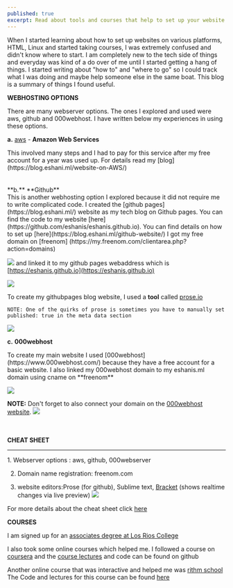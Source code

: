 ```yaml
---
published: true
excerpt: Read about tools and courses that help to set up your website
---
```

When I started learning about how to set up websites on various platforms, HTML, Linux and started taking courses, I was extremely confused and didn't know where to start. I am completely new to the tech side of things and everyday was kind of a do over of me until I started getting a hang of things. I started writing about "how to" and "where to go" so I could track what I was doing and maybe help someone else in the same boat. This blog is a summary of things I found useful. 


**WEBHOSTING OPTIONS**

There are many webserver options. The ones I explored and used were aws, github and 000webhost. I have written below my experiences in using these options.

**a.**  [aws](https://aws.amazon.com/console/) - **Amazon Web Services** 
<div>
        This involved many steps and I had to pay for this service after my free account for a year was used up.
        For details read my [blog](https://blog.eshani.ml/website-on-AWS/) 
</div>    
<br>
<br>
**b.**  **Github** 
<div>
        This is another webhosting option I explored because it did not require me to write complicated code.
        I created the [github pages](https://blog.eshani.ml/) website as my tech blog on Github pages. You can find
        the code to my website [here](https://github.com/eshanis/eshanis.github.io). You can find details on how to
        set up [here](https://blog.eshani.ml/github-website/) I got my free domain on [freenom]
        (https://my.freenom.com/clientarea.php?action=domains) 
</div>

![]({{site.baseurl}}/assets/images/freenom_domain.PNG)
         and linked it to my github pages webaddress which is [https://eshanis.github.io](https://eshanis.github.io)

![]({{site.baseurl}}/assets/images/freenom_cname.PNG)

 To create my githubpages blog website, I used a **tool** called [prose.io](https://prose.io/#eshanis)

    NOTE: One of the quirks of prose is sometimes you have to manually set published: true in the meta data section
![]({{site.baseurl}}/assets/images/prose_to_publish.PNG)


**c.**  **000webhost** 
<div>  
 To create my main website I used [000webhost](https://www.000webhost.com/) because
         they have a free account for a basic website. I also linked my 000webhost domain to my eshanis.ml domain
         using cname on **freenom**
</div>

![]({{site.baseurl}}/assets/images/freenom_cname.PNG) 

   **NOTE:** Don't forget to also connect your domain on the [000webhost website](https://www.000webhost.com/).
![]({{site.baseurl}}/assets/images/000webhost_domain.PNG)


<br><br>
**CHEAT SHEET**
<br>
<hr>
1. Webserver options : aws, github, 000webserver

2. Domain name registration: freenom.com

3. website editors:Prose (for github), Sublime text, [Bracket](http://brackets.io/) (shows realtime changes via live
   preview)
![]({{site.baseurl}}/assets/images/brackets_edit.PNG)

  For more details about the cheat sheet click [here](https://blog.eshani.ml/building-a-website/)


**COURSES**

I am signed up for an [associates degree at Los Rios College](https://www.scc.losrios.edu/academics/programs-and-majors/computer-information-science)

I also took some online courses which helped me. I followed a course on [coursera](https://www.coursera.org/learn/html-css-javascript-for-web-developers/home/welcome) and 
the [course lectures](https://github.com/eshanis/fullstack-course4) and code can be found on github

Another online course that was interactive and helped me was [rithm school](https://www.rithmschool.com/courses/html-css-fundamentals) 
The Code and lectures for this course can be found [here](https://github.com/eshanis/html_css_basics_solutions)
